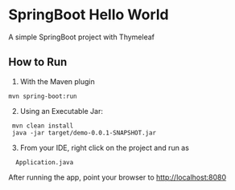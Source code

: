 # SpringBoot Hello World 
A simple SpringBoot project with Thymeleaf

## How to Run
 

1. With the Maven plugin
  ```
  mvn spring-boot:run
  ```
  
2. Using an Executable Jar:
  ```
   mvn clean install
   java -jar target/demo-0.0.1-SNAPSHOT.jar
  ```

3. From your IDE, right click on the project and run as
  ```
    Application.java
  ```
 After running the app, point your browser to [ http://localhost:8080]( http://localhost:8080)




